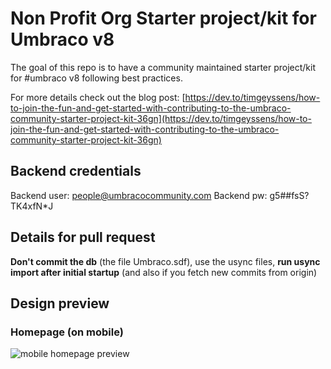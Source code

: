 # Non Profit Org Starter project/kit for Umbraco v8
The goal of this repo is to have a community maintained starter project/kit for #umbraco v8 following best practices.

For more details check out the blog post: [https://dev.to/timgeyssens/how-to-join-the-fun-and-get-started-with-contributing-to-the-umbraco-community-starter-project-kit-36gn](https://dev.to/timgeyssens/how-to-join-the-fun-and-get-started-with-contributing-to-the-umbraco-community-starter-project-kit-36gn)

## Backend credentials
Backend user: people@umbracocommunity.com
Backend pw: g5##fsS?TK4xfN*J

## Details for pull request
**Don't commit the db** (the file Umbraco.sdf), use the usync files, **run usync import after initial startup** (and also if you fetch new commits from origin)

## Design preview
### Homepage (on mobile)
![mobile homepage preview](https://dev-to-uploads.s3.amazonaws.com/i/7g2wmtxfbz63x6kzhuvy.png)


